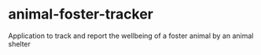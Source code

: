 # animal-foster-tracker
Application to track and report the wellbeing of a foster animal by an animal shelter
